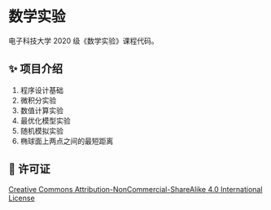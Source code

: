 # 数学实验

电子科技大学 2020 级《数学实验》课程代码。

## ✨ 项目介绍

1. 程序设计基础
2. 微积分实验
3. 数值计算实验
4. 最优化模型实验
5. 随机模拟实验
6. 椭球面上两点之间的最短距离

## 📄 许可证

[Creative Commons Attribution-NonCommercial-ShareAlike 4.0 International License](https://creativecommons.org/licenses/by-nc-sa/4.0/)
